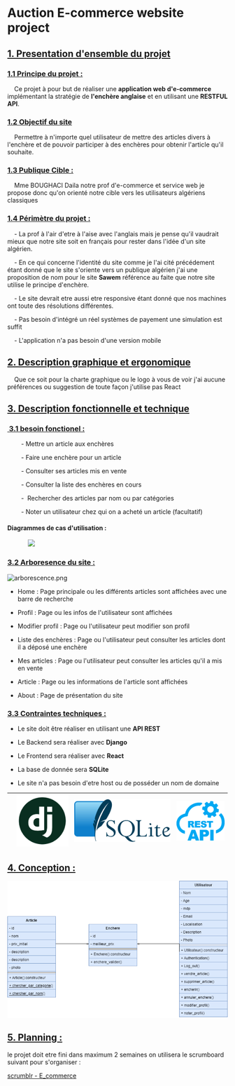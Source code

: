 # Auction E-commerce website project

## <u>1. Presentation d'ensemble du projet</u>

### <u>1.1 Principe du projet :</u>

    Ce projet à pour but de réaliser une **application web d'e-commerce** implémentant la stratégie de **l'enchère anglaise** et en utilisant une **RESTFUL API**. 

### <u>1.2 Objectif du site </u>

    Permettre à n'importe quel utilisateur de mettre des articles divers à l'enchère et de pouvoir participer à des enchères pour obtenir l'article qu'il souhaite.

### <u>1.3 Publique Cible :</u>

    Mme BOUGHACI Daila notre prof d'e-commerce et service web je propose donc qu'on orienté notre cible vers les utilisateurs algériens classiques

### <u>1.4 Périmètre du projet :</u>

    -  La prof à l'air d'etre à l'aise avec l'anglais mais je pense qu'il vaudrait mieux que notre site soit en français pour rester dans l'idée d'un site algérien. 

    -  En ce qui concerne l'identité du site comme je l'ai cité précédement étant donné que le site s'oriente vers un publique algérien j'ai une proposition de nom pour le site **Sawem** référence au faite que notre site utilise le principe d'enchère.

    -  Le site devrait etre aussi etre responsive étant donné que nos machines ont toute des résolutions différentes.

    -  Pas besoin d'intégré un réel systèmes de payement une simulation est suffit 

    -  L'application n'a pas besoin d'une version mobile

## <u>2. Description graphique et ergonomique</u>

    Que ce soit pour la charte graphique ou le logo à vous de voir j'ai aucune préférences ou suggestion de toute façon j'utilise pas React

## <u>3. Description fonctionnelle et technique</u>

### <u> 3.1 besoin fonctionel :</u>

        -  Mettre un article aux enchères

        -  Faire une enchère pour un article 

        -  Consulter ses articles mis en vente

        -  Consulter la liste des enchères  en cours

        -  Rechercher des articles par nom ou par catégories

        -  Noter un utilisateur chez qui on a acheté un article (facultatif)

#### Diagrammes de cas d'utilisation :

            ![](C:\Users\РА\Desktop\Sawem\Conception\use_case.png)

### <u>3.2 Arboresence du site :</u>

![arborescence.png](..\Conception\arborescence.png)

- Home : Page principale ou les différents articles sont affichées avec une barre de recherche 

- Profil : Page ou les infos de l'utilisateur sont affichées

- Modifier profil : Page ou l'utilisateur peut modifier son profil

- Liste des enchères : Page ou l'utilisateur peut consulter les articles dont il a déposé une enchère 

- Mes articles : Page ou l'utilisateur peut consulter les articles qu'il a mis en vente

- Article : Page ou les informations de l'article sont affichées

- About : Page de présentation du site 

### <u>3.3 Contraintes techniques :</u>

- Le site doit être réaliser en utilisant une **API REST**

- Le Backend sera réaliser avec **Django**

- Le Frontend sera réaliser avec **React**

- La base de donnée sera **SQLite**

- Le site n'a pas besoin d'etre host ou de posséder un nom de domaine

| <img src="file:///Conception/react.png" title="" alt="" width="485"> | ![](Conception\django.png) | ![](Conception\sqlite.png) | ![](Conception\rest-api.png) |
| -------------------------------------------------------------------- | -------------------------- | -------------------------- | ---------------------------- |

## 

## <u>4. Conception :</u>

![](Conception\Class.png)

## <u>5. Planning :</u>

le projet doit etre fini dans maximum 2 semaines on utilisera le scrumboard suivant pour s'organiser :

[scrumblr - E_commerce](http://scrumblr.ca/E_commerce)

